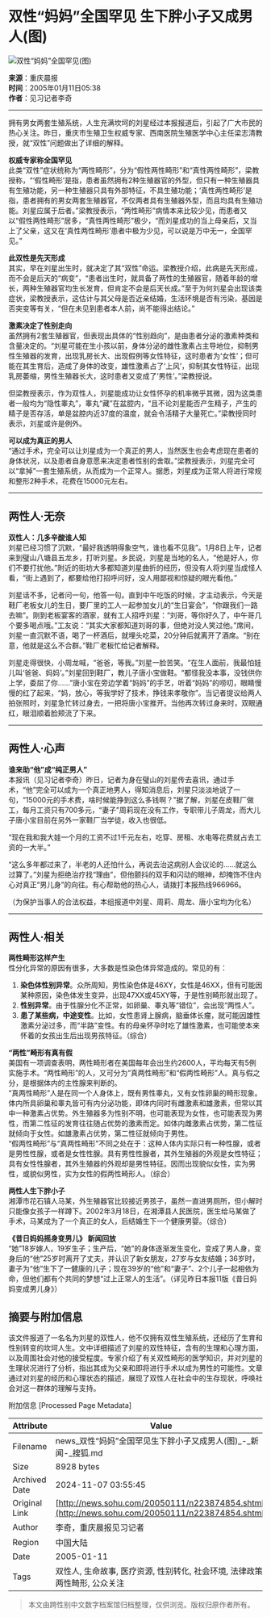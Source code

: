 # 双性“妈妈”全国罕见 生下胖小子又成男人(图)

![双性“妈妈”全国罕见(图)](https://photo.sohu.com/20050111/Img223874855.jpg)

**来源**：重庆晨报  
**时间**：2005年01月11日05:38  
**作者**：见习记者李奇  

---

拥有男女两套生殖系统，人生充满坎坷的刘星经过本报报道后，引起了广大市民的热心关注。昨日，重庆市生殖卫生权威专家、西南医院生殖医学中心主任梁志清教授，就“双性”问题做出了详细的解释。

**权威专家称全国罕见**  
此类“双性”症状统称为“两性畸形”，分为“假性两性畸形”和“真性两性畸形”，梁教授称，“‘假性畸形’是指，患者虽然拥有2种生殖器官的外型，但只有一种生殖器具有生殖功能，另一种生殖器只具有外部特征，不具生殖功能；‘真性两性畸形’是指，患者拥有的男女两套生殖器官，不仅两者具有生殖器外型，而且均具有生殖功能。刘星应属于后者。”梁教授表示，“两性畸形”病情本来比较少见，而患者又以“假性两性畸形”居多，“真性两性畸形”极少，“而刘星成功的当上母亲后，又当上了父亲，这又在‘真性两性畸形’患者中极为少见，可以说是万中无一，全国罕见。”

**此双性是先天形成**  
其实，早在刘星出生时，就决定了其“双性”命运。梁教授介绍，此病是先天形成，而不会是后天的“病变”，“患者出生时，就具备了两性的生殖器官，随着年龄的增长，两种生殖器官均生长发育，但肯定不会是后天长成。”至于为何刘星会出现该类症状，梁教授表示，这估计与其父母是否近亲结婚，生活环境是否有污染，基因是否突变等有关，“但在未见到患者本人前，尚不能得出结论。”

**激素决定了性别走向**  
虽然拥有2套生殖器官，但表现出具体的“性别趋向”，是由患者分泌的激素种类和含量决定的。“刘星可能在生小孩以前，身体分泌的雌性激素占主导地位，抑制男性生殖器的发育，出现乳房长大、出现假例等女性特征，这时患者为‘女性’；但可能在其生育后，造成了身体的改变，雄性激素占了‘上风’，抑制其女性特征，出现乳房萎缩，男性生殖器长大，这时患者又变成了‘男性’。”梁教授说。

但梁教授表示，作为双性人，刘星能成功让女性怀孕的机率微乎其微，因为这类患者一般均为“隐性睾丸”，睾丸“藏”在盆腔内，“且不论刘星能否产生精子，产生的精子是否存活，单是盆腔内近37度的温度，就会令活精子大量死亡。”梁教授同时表示，刘星或许是例外。

**可以成为真正的男人**  
“通过手术，完全可以让刘星成为一个真正的男人，当然医生也会考虑现在患者的身体状况，以及患者自身意愿来决定患者性别的舍取。”梁教授表示，刘星完全可以“拿掉”一套生殖系统，从而成为一个正常人。据悉，刘星成为正常人将进行常规和整形2种手术，花费在15000元左右。

---

## 两性人·无奈
**双性人：几多辛酸谁人知**  
刘星已经习惯了沉默，“最好我透明得象空气，谁也看不见我”。1月8日上午，记者来到璧山八塘县五龙乡，打听刘星。乡民说，刘星是当地的名人，“他是好人，你们不要打扰他。”附近的街坊大多都知道刘星曲折的经历，但没有人将刘星当成怪人看，“街上遇到了，都要给他打招呼问好，没人用鄙视和惊疑的眼光看他。”

刘星话不多，记者问一句，他答一句。直到中午吃饭的时候，才主动表示，今天是鞋厂老板女儿的生日，要厂里的工人一起参加女儿的“生日宴会”，“你跟我们一路去嘛”。刚到老板宴客的酒家，就有工人招呼刘星：“刘哥，等你好久了，中午哥几个要多喝点哦。”工友说：“其实大家都知道刘哥的事，但绝对没人笑过他。”席间，刘星一直沉默不语，喝了一杯酒后，就埋头吃菜，20分钟后就离开了酒席。“别在意，他就是这么不合群。”鞋厂老板忙给记者解释。

刘星走得很快，小周龙喊，“爸爸，等我。”刘星一脸苦笑。“在生人面前，我最怕娃儿叫‘爸爸、妈妈’。”刘星回到鞋厂，教儿子唐小宝做鞋。“都怪我没本事，没钱供你上学，委屈了你……”唐小宝在旁边学着“妈妈”的手艺，听着“妈妈”的唠叨，眼睛慢慢的红了起来，“妈，放心，等我学好了技术，挣钱来孝敬你”。当记者提议给两人拍张照时，刘星急忙转过身去，一把将唐小宝推开。当他再次转过身来时，双眼通红，眼泪顺着脸颊流了下来。

---

## 两性人·心声
**谁来助“他”成“纯正男人”**  
本报讯（见习记者李奇）昨日，记者为身在璧山的刘星传去喜讯，通过手术，“他”完全可以成为一个真正地男人，得知消息后，刘星只淡淡地说了一句，“15000元的手术费，啥时候能挣到这么多钱啊？”据了解，刘星在皮鞋厂做工，每月工资只有700多元，“妻子”周莉现在没有工作，专职带儿子周龙，而大儿子唐小宝目前在另外一家鞋厂当学徒，收入也很低。

“现在我和我大娃一个月的工资不过1千元左右，吃穿、房租、水电等花费就占去工资的一大半。”

“这么多年都过来了，半老的人还怕什么，再说去治这病别人会议论的……就这么过算了。”刘星为拒绝治疗找“理由”，但他颤抖的双手和闪动的眼神，却掩饰不住内心对真正“男儿身”的向往。有心帮助他的热心人，请拨打本报热线966966。

（为保护当事人的合法权益，本组报道中刘星、周莉、周龙、唐小宝均为化名）

---

## 两性人·相关
**两性畸形这样产生**  
性分化异常的原因有很多，大多数是性染色体异常造成的。常见的有：  
1. **染色体性别异常**。众所周知，男性染色体是46XY，女性是46XX，但有可能因某种原因，染色体发生变异，出现47XX或45XY等，于是性别畸形就出现了。  
2. **性别异常**。由于性腺分化不正常，如卵巢、睾丸等“错位”，会出现“两性人”。  
3. **患了某些病，中途变性**。比如，女性患肾上腺病，脑垂体长瘤，就可能因雄性激素分泌过多，而“半路”变性。有的母亲怀孕时吃了雄性激素，也可能使本来怀着的女孩出生后出现男孩特征。（综合）

**“两性”畸形有真有假**  
美国有一项调查表明，两性畸形者在美国每年会出生约2600人，平均每天有5例实施手术。“两性畸形”的人，又可分为“真两性畸形”和“假两性畸形”人。真与假之分，是根据体内的主性腺来判断的。  
“真两性畸形”人是在同一个人身体上，既有男性睾丸，又有女性卵巢的畸形现象。体内所具卵巢和睾丸皆可有内分泌功能，即体内同时有雌激素和雄激素，但常以其中一种激素占优势。外生殖器多为性别不明，也可能表现为女性，也可能表现为男性，而第二性征的发育往往随占优势的激素而定。如体内雌激素占优势，第二性征就倾向于女性。如雄激素占优势，第二性征就倾向于男性。  
“假两性畸形”与“真两性畸形”不同之处在于：这种人体内实际只有一种性腺，或者是男性性腺，或者是女性性腺。具有男性性腺者，其外生殖器的外观是女性特征；具有女性性腺者，其外生殖器的外观却是男性特征。因而出现貌似女性，实为男性，或貌似男性，实为女性的假两性畸形人。（综合）

**两性人生下胖小子**  
湘潭市花石镇人马某，外生殖器官比较接近男孩子，虽然一直进男厕所，但小解时只能像女孩子一样蹲下。2002年3月18日，在湘潭县人民医院，医生给马某做了手术，马某成为了一个真正的女人，后结婚生下一个健康男婴。（综合）

**《昔日妈妈摇身变男儿》 新闻回放**  
“她”18岁嫁人，19岁生子；生产后，“她”的身体逐渐发生变化，变成了男人身，变身后的“他”25岁时离开了丈夫，并认识了新女朋友，27岁与女友结婚；36岁时，妻子为“他”生下了一健康的儿子；现在39岁的“他”和“妻子”、2个儿子一起相依为命，但他们都有个共同的梦想“过上正常人的生活”。（详见昨日本报11版《昔日妈妈变成男儿身》）

## 摘要与附加信息

<!-- tcd_abstract -->
该文件报道了一名名为刘星的双性人，他不仅拥有双性生殖系统，还经历了生育和性别转变的坎坷人生。文中详细描述了刘星的双性特征，含有的生理和心理方面，以及周围社会对他的接受程度。专家介绍了有关双性畸形的医学知识，并对刘星的生理状况进行了分析，指出其成为父亲和即将进行手术以成为男性的可能性。文章通过对刘星的经历和心理状态的描述，展现了双性人在社会中的生存现状，呼唤社会对这一群体的理解与支持。
<!-- tcd_abstract_end -->

附加信息 [Processed Page Metadata]

| Attribute       | Value                                  |
|-----------------|----------------------------------------|
| Filename        | news_双性“妈妈”全国罕见生下胖小子又成男人(图)_-_新闻-_搜狐.md                             |
| Size            | 8928 bytes                           |
| Archived Date   | 2024-11-07 03:55:45                             |
| Original Link   | [http://news.sohu.com/20050111/n223874854.shtml](http://news.sohu.com/20050111/n223874854.shtml)                       |
| Author          | 李奇，重庆晨报见习记者                               |
| Region          | 中国大陆                               |
| Date            | 2005-01-11                                 |
| Tags            | 双性人, 生命故事, 医疗资源, 性别转化, 社会环境, 法律政策, 两性畸形, 公众关注                                 |
>
> 本文由跨性别中文数字档案馆归档整理，仅供浏览。版权归原作者所有。
>